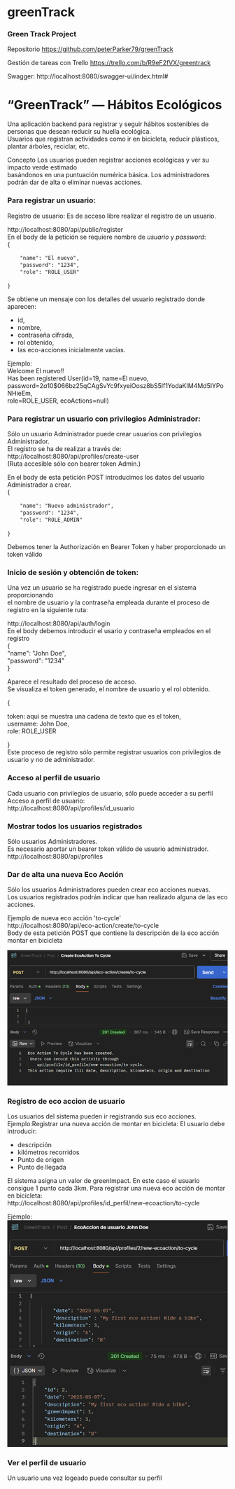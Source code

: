 # greenTrack
### Green Track Project

Repositorio
https://github.com/peterParker79/greenTrack

Gestión de tareas con Trello
https://trello.com/b/R9eF2fVX/greentrack

Swagger:
http://localhost:8080/swagger-ui/index.html#



# “GreenTrack” — Hábitos Ecológicos
Una aplicación backend para registrar y seguir hábitos sostenibles de personas que desean reducir su huella ecológica.<br> 
Usuarios que registran actividades como ir en bicicleta, reducir plásticos, plantar árboles, reciclar, etc.

Concepto
Los usuarios pueden registrar acciones ecológicas y ver su impacto verde estimado<br> basándonos en una puntuación numérica básica.
Los administradores podrán dar de alta o eliminar nuevas acciones.

### Para registrar un usuario:<br>

Registro de usuario: Es de acceso libre realizar el registro de un usuario.<br>

http://localhost:8080/api/public/register<br>
En el body de la petición se requiere nombre de *usuario* y *password*:<br>
{

        "name": "El nuevo",
        "password": "1234",
        "role": "ROLE_USER"
        
    }
Se obtiene un mensaje con los detalles del usuario registrado donde aparecen:<br>
-   id,
- nombre, 
- contraseña cifrada, 
- rol obtenido,
- las eco-acciones inicialmente vacías.

Ejemplo:<br>
Welcome El nuevo!!<br>
Has been registered User(id=19, name=El nuevo, password=$2a$10$066bz25qCAgSvYc9fxyeiOosz8bS5lf1YodaKIM4Md5lYPoNHieEm, <br>role=ROLE_USER, ecoActions=null)

### Para registrar un usuario con privilegios Administrador:<br>
Sólo un usuario Administrador puede crear usuarios con privilegios Administrador.<br>
El registro se ha de realizar a través de:<br>
http://localhost:8080/api/profiles/create-user<br>
(Ruta accesible sólo con  bearer token  Admin.)<br>

En el body de esta petición POST introducimos los datos del usuario Administrador a crear.<br>
{

        "name": "Nuevo administrador",
        "password": "1234",
        "role": "ROLE_ADMIN"
        
    }

Debemos tener la Authorización en Bearer Token y haber proporcionado un token válido




### Inicio de sesión y obtención de token:<br>
Una vez un usuario se ha registrado  puede ingresar en el sistema proporcionando <br>
el nombre de usuario y la contraseña empleada durante el proceso de registro en la siguiente ruta:<br>

http://localhost:8080/api/auth/login
<br>
En el body debemos introducir el usario y contraseña empleados en el registro<br>
{  
"name": "John Doe",<br>
"password": "1234"<br>
}<br>

Aparece el resultado del proceso de acceso.<br>
Se visualiza el token generado, el nombre de usuario y el rol obtenido.

{
<p>token: aqui se muestra una cadena de texto que es el token, <br>
username: John Doe,<br>
role: ROLE_USER<p/>
}<br>
 Este proceso de registro sólo permite registrar usuarios
con privilegios de usuario y no de administrador.

### Acceso al perfil de usuario
Cada usuario con privilegios de usuario, sólo puede acceder a su perfil<br>
Acceso a perfil de usuario:<br>
http://localhost:8080/api/profiles/id_usuario

### Mostrar todos los usuarios registrados
Sólo usuarios Administradores.<br>
Es necesario aportar un bearer token válido de usuario administrador.
http://localhost:8080/api/profiles

### Dar de alta una nueva Eco Acción
Sólo los usuarios Administradores pueden crear eco acciones nuevas.<br>
Los usuarios registrados podrán indicar que han realizado alguna de las eco acciones.<br>

Ejemplo de nueva eco acción 'to-cycle'<br>
http://localhost:8080/api/eco-action/create/to-cycle
<br>Body de esta petición POST que contiene la descripción de la eco acción montar en bicicleta<br>

![img.png](src/main/resources/img/ecoAccionToCycle.png)
        
### Registro de eco accion de usuario
Los usuarios del sistema pueden ir registrando sus eco acciones.<br>
Ejemplo:Registrar una nueva  acción de montar en bicicleta:
El usuario debe introducir:
* descripción 
* kilómetros recorridos
* Punto de origen
* Punto de llegada

El sistema asigna un valor de greenImpact.
En este caso el usuario consigue 1 punto cada 3km.
Para registrar una nueva eco acción de montar en bicicleta:<br>
http://localhost:8080/api/profiles/id_perfil/new-ecoaction/to-cycle

Ejemplo:
![img.png](src/main/resources/img/NewEcoActionJohnDoeToCycle.png)


### Ver el perfil de usuario

Un usuario una vez logeado puede consultar su perfil